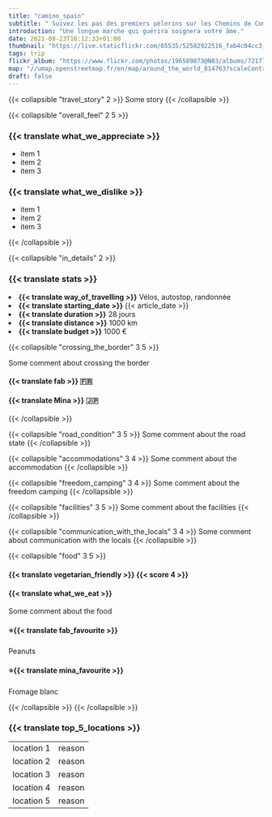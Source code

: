 ```yaml
---
title: "camino_spain"
subtitle: " Suivez les pas des premiers pèlerins sur les Chemins de Compostelle, via francés."
introduction: "Une longue marche qui guérira soignera votre âme."
date: 2021-08-23T16:12:33+01:00
thumbnail: "https://live.staticflickr.com/65535/52582922516_fab4c04cc3_c.jpg"
tags: trip
flickr_album: "https://www.flickr.com/photos/196589873@N03/albums/72177720304693117"
map: "//umap.openstreetmap.fr/en/map/around_the_world_814763?scaleControl=false&miniMap=false&scrollWheelZoom=false&zoomControl=true&allowEdit=false&moreControl=true&searchControl=null&tilelayersControl=null&embedControl=null&datalayersControl=true&onLoadPanel=undefined&captionBar=false&datalayers=2484864#6/43/-5.0338"
draft: false 
---
```

{{< collapsible "travel_story" 2 >}}
Some story
{{< /collapsible >}}

{{< collapsible "overall_feel" 2 5 >}}
<h3>{{< translate what_we_appreciate >}}</h3>

- item 1
- item 2
- item 3
  
<h3>{{< translate what_we_dislike >}}</h3>

- item 1
- item 2
- item 3

{{< /collapsible >}}

{{< collapsible "in_details" 2 >}}

<h3>{{< translate stats >}}</h3>

<li><b>{{< translate way_of_travelling >}}</b> Vélos, autostop, randonnée</li>
<li><b>{{< translate starting_date >}} </b>{{< article_date >}}</li> 
<li><b>{{< translate duration >}}</b> 28 jours</li>
<li><b>{{< translate distance >}}</b> 1000 km</li>
<li><b>{{< translate budget >}}</b> 1000 €</li>

{{< collapsible "crossing_the_border" 3 5 >}}

Some comment about crossing the border
<h4>{{< translate fab >}} 🇫🇷</h4>
<h4>{{< translate Mina >}} 🇯🇵</h4>

{{< /collapsible >}}

{{< collapsible "road_condition" 3 5 >}}
Some comment about the road state
{{< /collapsible >}}

{{< collapsible "accommodations" 3 4 >}}
Some comment about the accommodation
{{< /collapsible >}}

{{< collapsible "freedom_camping" 3 4 >}}
Some comment about the freedom camping
{{< /collapsible >}}

{{< collapsible "facilities" 3 5 >}}
Some comment about the facilities
{{< /collapsible >}}

{{< collapsible "communication_with_the_locals" 3 4 >}}
Some comment about communication with the locals
{{< /collapsible >}}

{{< collapsible "food" 3 5 >}}
<h4>{{< translate vegetarian_friendly >}} {{< score 4 >}}</h4>

<h4>{{< translate what_we_eat >}}</h4> 
Some comment about the food

<h4>⭐{{< translate fab_favourite >}}</h4>
Peanuts
<h4>⭐{{< translate mina_favourite >}}</h4>
Fromage blanc

{{< /collapsible >}}
{{< /collapsible >}}

### {{< translate top_5_locations >}}
|             |             |
|-------------|-------------|
|   location 1    |   reason    |
|   location 2    |   reason    |
|   location 3    |   reason    |
|   location 4    |   reason    |
|   location 5    |   reason    |

